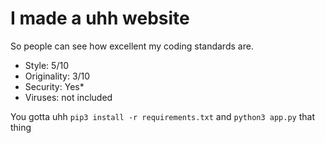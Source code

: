 # I made a uhh website
So people can see how excellent my coding standards are.

* Style: 5/10
* Originality: 3/10
* Security: Yes*
* Viruses: not included

You gotta uhh `pip3 install -r requirements.txt` and `python3 app.py` that thing
